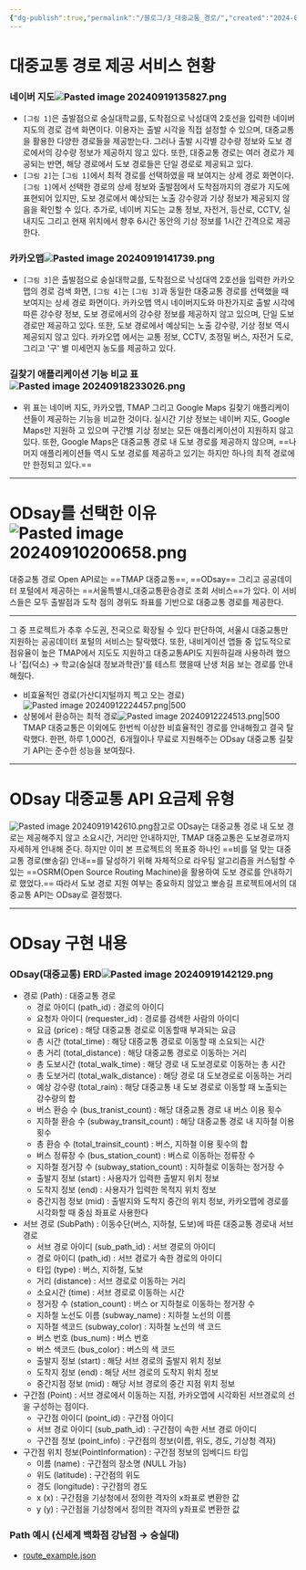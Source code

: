 ```yaml
---
{"dg-publish":true,"permalink":"/블로그/3_대중교통_경로/","created":"2024-09-10T20:06:27.808+09:00"}
---
```


# 대중교통 경로 제공 서비스 현황
### 네이버 지도![Pasted image 20240919135827.png](/img/user/%EB%B8%94%EB%A1%9C%EA%B7%B8/Pasted%20image%2020240919135827.png)
- `[그림 1]`은 출발점으로 숭실대학교를, 도착점으로 낙성대역 2호선을 입력한 네이버 지도의 경로 검색 화면이다. 이용자는 출발 시각을 직접 설정할 수 있으며, 대중교통을 활용한 다양한 경로들을 제공받는다. 그러나 출발 시각별 강수량 정보와 도보 경로에서의 강수량 정보가 제공하지 않고 있다. 또한, 대중교통 경로는 여러 경로가 제공되는 반면, 해당 경로에서 도보 경로들은 단일 경로로 제공되고 있다.
- `[그림 2]`는 `[그림 1]`에서 최적 경로를 선택하였을 때 보여지는 상세 경로 화면이다. `[그림 1]`에서 선택한 경로의 상세 정보와 출발점에서 도착점까지의 경로가 지도에 표현되어 있지만, 도보 경로에서 예상되는 노출 강수량과 기상 정보가 제공되지 않음을 확인할 수 있다. 추가로, 네이버 지도는 교통 정보, 자전거, 등산로, CCTV, 실내지도 그리고 현재 위치에서 향후 6시간 동안의 기상 정보를 1시간 간격으로 제공한다.
### 카카오맵![Pasted image 20240919141739.png](/img/user/%EB%B8%94%EB%A1%9C%EA%B7%B8/Pasted%20image%2020240919141739.png)
- `[그림 3]`은 출발점으로 숭실대학교를, 도착점으로 낙성대역 2호선을 입력한 카카오맵의 경로 검색 화면, `[그림 4]`는 `[그림 3]`과 동일한 대중교통 경로를 선택했을 때 보여지는 상세 경로 화면이다. 카카오맵 역시 네이버지도와 마찬가지로 출발 시각에 따른 강수량 정보, 도보 경로에서의 강수량 정보를 제공하지 않고 있으며, 단일 도보 경로만 제공하고 있다. 또한, 도보 경로에서 예상되는 노출 강수량, 기상 정보 역시 제공되지 않고 있다. 카카오맵 에서는 교통 정보, CCTV, 초정밀 버스, 자전거 도로, 그리고 '구' 별 미세먼지 농도를 제공하고 있다.
### 길찾기 애플리케이션 기능 비교 표![Pasted image 20240918233026.png](/img/user/%EB%B8%94%EB%A1%9C%EA%B7%B8/Pasted%20image%2020240918233026.png)
- 위 표는 네이버 지도, 카카오맵, TMAP 그리고 Google Maps 길찾기 애플리케이션들이 제공하는 기능을 비교한 것이다. 실시간 기상 정보는 네이버 지도, Google Maps만 지원하 고 있으며 구간별 기상 정보는 모든 애플리케이션이 지원하지 않고 있다. 또한, Google Maps은 대중교통 경로 내 도보 경로를 제공하지 않으며, ==나머지 애플리케이션들 역시 도보 경로를 제공하고 있기는 하지만 하나의 최적 경로에만 한정되고 있다.==
___
# ODsay를 선택한 이유![Pasted image 20240910200658.png](/img/user/Spring/%EC%9A%B0%EB%81%BC/Pasted%20image%2020240910200658.png)
대중교통 경로 Open API로는 ==TMAP 대중교통==, ==ODsay== 그리고 공공데이터 포털에서 제공하는 ==서울특별시_대중교통환승경로 조회 서비스==가 있다. 이 서비스들은 모두 출발점과 도착 점의 경위도 좌표를 기반으로 대중교통 경로를 제공한다.
___
그 중 프로젝트가 추후 수도권, 전국으로 확장될 수 있다 판단하여, 서울시 대중교통만 지원하는 공공데이터 포털의 서비스는 탈락했다. 또한, 내비게이션 앱들 중 압도적으로 점유율이 높은 TMAP에서 지도도 지원하고 대중교통API도 지원하길래 사용하려 했으나 '집(덕소) → 학교(숭실대 정보과학관)'를 테스트 했을때 난생 처음 보는 경로를 안내해줬다.
- 비효율적인 경로(가산디지털까지 찍고 오는 경로)![Pasted image 20240912224457.png|500](/img/user/%EB%B8%94%EB%A1%9C%EA%B7%B8/Pasted%20image%2020240912224457.png)
- 상봉에서 환승하는 최적 경로![Pasted image 20240912224513.png|500](/img/user/%EB%B8%94%EB%A1%9C%EA%B7%B8/Pasted%20image%2020240912224513.png)
TMAP 대중교통은 이외에도 한번씩 이상한 비효율적인 경로를 안내해줬고 결국 탈락했다. 한편, 하루 1,000건,  6개월이나 무료로 지원해주는 ODsay 대중교통 길찾기 API는 준수한 성능을 보여줬다.
___
# ODsay 대중교통 API 요금제 유형
![Pasted image 20240919142610.png](/img/user/%EB%B8%94%EB%A1%9C%EA%B7%B8/Pasted%20image%2020240919142610.png)참고로 ODsay는 대중교통 경로 내 도보 경로는 제공해주지 않고 소요시간, 거리만 안내하지만, TMAP 대중교통은 도보경로까지 자세하게 안내해 준다. 하지만 이미 본 프로젝트의 목표중 하나인 ==비를 덜 맞는 대중교통 경로(뽀송길) 안내==를 달성하기 위해 자체적으로 라우팅 알고리즘을 커스텀할 수 있는 ==OSRM(Open Source Routing Machine)을 활용하여 도보 경로를 안내하기로 했었다.== 따라서 도보 경로 지원 여부는 중요하지 않았고 뽀송길 프로젝트에서의 대중교통 API는 ODsay로 결정했다.

---
# ODsay 구현 내용
### ODsay(대중교통) ERD![Pasted image 20240919142129.png](/img/user/%EB%B8%94%EB%A1%9C%EA%B7%B8/Pasted%20image%2020240919142129.png)
- 경로 (Path) : 대중교통 경로
    - 경로 아이디 (path_id) : 경로의 아이디
    - 요청자 아이디 (requester_id) : 경로를 검색한 사람의 아이디
    - 요금 (price) : 해당 대중교통 경로로 이동할때 부과되는 요금
    - 총 시간 (total_time) : 해당 대중교통 경로로 이동할 때 소요되는 시간
    - 총 거리 (total_distance) : 해당 대중교통 경로로 이동하는 거리
    - 총 도보시간 (total_walk_time) : 해당 경로 내 도보경로로 이동하는 총 시간
    - 총 도보거리 (total_walk_distance) : 해당 경로 대 도보경로로 이동하는 거리
    - 예상 강수량 (total_rain) : 해당 대중교통 내 도보 경로로 이동할 때 노출되는 강수량의 합
    - 버스 환승 수 (bus_tranist_count) : 해당 대중교통 경로 내 버스 이용 횟수
    - 지하철 환승 수 (subway_transit_count) : 해당 대중교통 경로 내 지하철 이용 횟수
    - 총 환승 수 (total_trainsit_count) : 버스, 지하철 이용 횟수의 합
    - 버스 정류장 수 (bus_station_count) : 버스로 이동하는 정류장 수
    - 지하철 정거장 수 (subway_station_count) : 지하철로 이동하는 정거장 수
    - 출발지 정보 (start) : 사용자가 입력한 출발지 위치 정보
    - 도착지 정보 (end) : 사용자가 입력한 목적지 위치 정보
    - 중간지점 정보 (mid) : 출발지와 도착지 중간의 위치 정보, 카카오맵에 경로를 시각화할 때 중심 좌표로 사용한다
- 서브 경로 (SubPath) : 이동수단(버스, 지하철, 도보)에 따른 대중교통 경로내 서브 경로
    - 서브 경로 아이디 (sub_path_id) : 서브 경로의 아이디
    - 경로 아이디 (path_id) : 서브 경로가 속한 경로의 아이디
    - 타입 (type) : 버스, 지하철, 도보
    - 거리 (distance) : 서브 경로로 이동하는 거리
    - 소요시간 (time) : 서브 경로로 이동하는 시간
    - 정거장 수 (station_count) : 버스 or 지하철로 이동하는 정거장 수
    - 지하철 노선도 이름 (subway_name) : 지하철 노선의 이름
    - 지하철 색코드 (subway_color) : 지하철 노선의 색 코드
    - 버스 번호 (bus_num) : 버스 번호
    - 버스 색코드 (bus_color) : 버스의 색 코드
    - 출발지 정보 (start) : 해당 서브 경로의 출발지 위치 정보
    - 도착지 정보 (end) : 해당 서브 경로의 도착지 위치 정보
    - 중간지점 정보 (mid) : 해당 서브 경로의 중간 지점 위치 정보
- 구간점 (Point) : 서브 경로에서 이동하는 지점, 카카오맵에 시각화된 서브경로의 선을 구성하는 점이다.
    - 구간점 아이디 (point_id) : 구간점 아이디
    - 서브 경로 아이디 (sub_path_id) : 구간점이 속한 서브 경로 아이디
    - 구간점 정보 (point_info) : 구간점의 정보(이름, 위도, 경도, 기상청 격자)
- 구간점 위치 정보(PointInformation) : 구간점 정보의 임베디드 타입
    - 이름 (name) : 구간점의 장소명 (NULL 가능)
    - 위도 (latitude) : 구간점의 위도
    - 경도 (longitude) : 구간점의 경도
    - x (x) : 구간점을 기상청에서 정의한 격자의 x좌표로 변환한 값
    - y (y) : 구간점을 기상청에서 정의한 격자의 y좌표로 변환한 값
### Path 예시 (신세계 백화점 강남점 → 숭실대) 
- [route_example.json](https://blog.kakaocdn.net/dn/MKOVn/btsItR09VON/FZYMU8ZYuKTZtkH5PYXoSK/tfile.json)